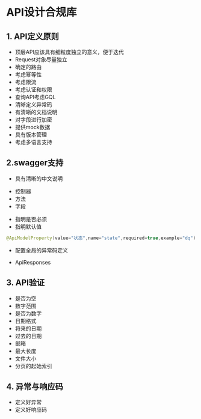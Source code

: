 # API设计合规库

## 1. API定义原则

* 顶层API应该具有细粒度独立的意义，便于迭代
* Request对象尽量独立
* 确定的路由
* 考虑幂等性
* 考虑限流
* 考虑认证和权限
* 查询API考虑GQL
* 清晰定义异常码
* 有清晰的文档说明
* 对字段进行加密
* 提供mock数据
* 具有版本管理
* 考虑多语言支持

## 2.swagger支持

* 具有清晰的中文说明
 - 控制器
 - 方法
 - 字段
* 指明是否必须
* 指明默认值
```java
@ApiModelProperty(value="状态",name="state",required=true,example="dq")
```
* 配置全局的异常码定义
 - ApiResponses

## 3. API验证

* 是否为空
* 数字范围
* 是否为数字
* 日期格式
* 将来的日期
* 过去的日期
* 邮箱
* 最大长度
* 文件大小
* 分页的起始索引

## 4. 异常与响应码

* 定义好异常
* 定义好响应码
